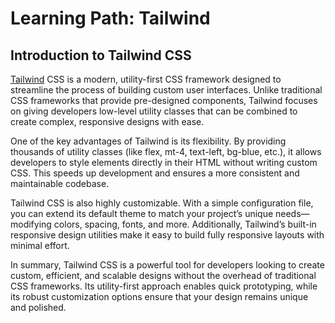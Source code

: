# Learning Path: Tailwind
## Introduction to Tailwind CSS
[Tailwind](https://tailwindcss.com/) CSS is a modern, utility-first CSS framework designed to streamline the process of building custom user interfaces. Unlike traditional CSS frameworks that provide pre-designed components, Tailwind focuses on giving developers low-level utility classes that can be combined to create complex, responsive designs with ease.

One of the key advantages of Tailwind is its flexibility. By providing thousands of utility classes (like flex, mt-4, text-left, bg-blue, etc.), it allows developers to style elements directly in their HTML without writing custom CSS. This speeds up development and ensures a more consistent and maintainable codebase.

Tailwind CSS is also highly customizable. With a simple configuration file, you can extend its default theme to match your project’s unique needs—modifying colors, spacing, fonts, and more. Additionally, Tailwind’s built-in responsive design utilities make it easy to build fully responsive layouts with minimal effort.

In summary, Tailwind CSS is a powerful tool for developers looking to create custom, efficient, and scalable designs without the overhead of traditional CSS frameworks. Its utility-first approach enables quick prototyping, while its robust customization options ensure that your design remains unique and polished.

